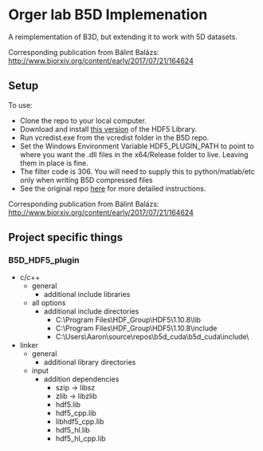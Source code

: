 # Orger lab B5D Implemenation

A reimplementation of B3D, but extending it to work with 5D datasets.

Corresponding publication from Bálint Balázs: http://www.biorxiv.org/content/early/2017/07/21/164624

## Setup

To use:

 - Clone the repo to your local computer.
 - Download and install [this version](https://support.hdfgroup.org/ftp/HDF5/releases/hdf5-1.10/hdf5-1.10.8/bin/windows/hdf5-1.10.8-Std-win10_64-vs16.zip) of the HDF5 Library. 
 - Run vcredist.exe from the vcredist folder in the B5D repo. 
 - Set the Windows Environment Variable HDF5_PLUGIN_PATH to point to where you want the .dll files in the x64/Release folder to live. Leaving them in place is fine.
 - The filter code is 306. You will need to supply this to python/matlab/etc only when writing B5D compressed files
 - See the original repo [here](https://git.embl.de/balazs/B3D) for more detailed instructions.
 

Corresponding publication from Bálint Balázs: http://www.biorxiv.org/content/early/2017/07/21/164624


## Project specific things

### B5D_HDF5_plugin
- c/c++
  - general
    - additional include libraries
  - all options
    - additional include directories
      - C:\Program Files\HDF_Group\HDF5\1.10.8\lib
      - C:\Program Files\HDF_Group\HDF5\1.10.8\include
      - C:\Users\Aaron\source\repos\b5d_cuda\b5d_cuda\include\
- linker
  - general
    - additional library directories
  - input
    - addition dependencies
      - szip -> libsz 
      - zlib -> libzlib
      - hdf5.lib
      - hdf5_cpp.lib
      - libhdf5_cpp.lib
      - hdf5_hl.lib
      - hdf5_hl_cpp.lib
